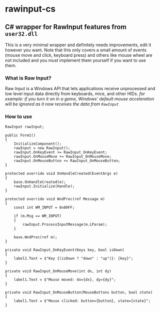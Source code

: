 # rawinput-cs
## C# wrapper for RawInput features from `user32.dll`
This is a very minimal wrapper and definitely needs improvements, edit it however you want. Note that this only covers a small amount of events (mouse move and click, keyboard press) and others like mouse wheel are not included and you must implement them yourself if you want to use them. 

### What is Raw Input?
Raw Input is a Windows API that lets applications receive unprocessed and low level input data directly from keyboards, mice, and other HIDs.
*for example: if you turn it on in a game, Windows' default mouse acceleration will be ignored as it now receives the data from `RawInput`*

### How to use
```
RawInput rawInput;

public Form1()
{
    InitializeComponent();
    rawInput = new RawInput();
    rawInput.OnKeyEvent += RawInput_OnKeyEvent;
    rawInput.OnMouseMove += RawInput_OnMouseMove;
    rawInput.OnMouseButton += RawInput_OnMouseButton;
}

protected override void OnHandleCreated(EventArgs e)
{
    base.OnHandleCreated(e);
    rawInput.Initialize(Handle);
}

protected override void WndProc(ref Message m)
{
    const int WM_INPUT = 0x00FF;

    if (m.Msg == WM_INPUT)
    {
        rawInput.ProcessInputMessage(m.LParam);
    }

    base.WndProc(ref m);
}

private void RawInput_OnKeyEvent(Keys key, bool isDown)
{
    label2.Text = $"Key {(isDown ? "down" : "up")}: {key}";
}

private void RawInput_OnMouseMove(int dx, int dy)
{
    label1.Text = $"Mouse moved: dx={dx}, dy={dy}";
}

private void RawInput_OnMouseButton(MouseButtons button, bool state)
{
    label1.Text = $"Mouse clicked: button={button}, state={state}";
}
```
